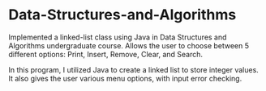 # Data-Structures-and-Algorithms
Implemented a linked-list class using Java in Data Structures and Algorithms undergraduate course.
Allows the user to choose between 5 different options: Print, Insert, Remove, Clear, and Search.

In this program, I utilized Java to create a linked list to store integer values. It also gives the user various
menu options, with input error checking.
